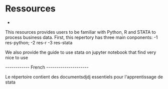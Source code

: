 # Ressources
-
This resources provides users to be familiar with Python, R and STATA to process business data. First, this repertory has three main conponents:
 -1 res-python;
 -2 res-r
 -3 res-stata

We also provide the guide to use stata on jupyter notebook that find very nice to use

------------ French ---------------------

Le répertoire contient des documentsdjdj essentiels pour l'apprentissage de stata
